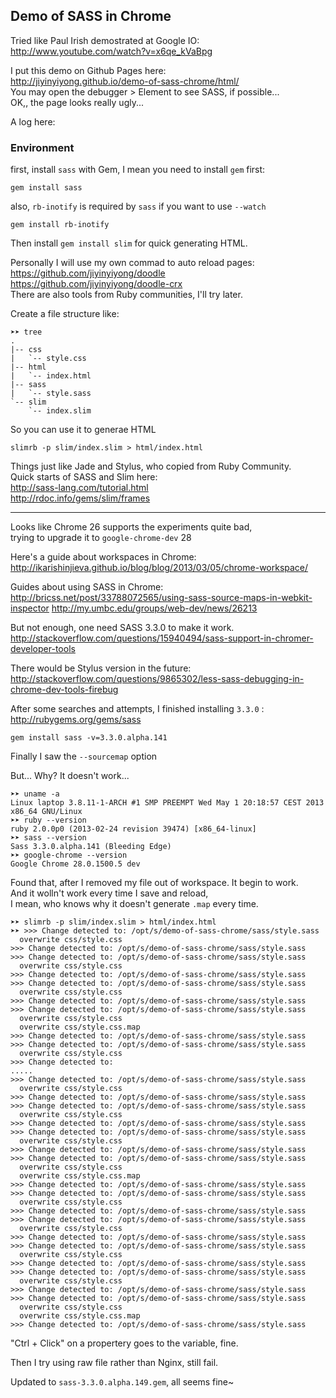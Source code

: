 

Demo of SASS in Chrome
------

Tried like Paul Irish demostrated at Google IO:  
http://www.youtube.com/watch?v=x6qe_kVaBpg

I put this demo on Github Pages here:  
http://jiyinyiyong.github.io/demo-of-sass-chrome/html/  
You may open the debugger > Element to see SASS, if possible...  
OK,, the page looks really ugly...

A log here:

### Environment

first, install `sass` with Gem, I mean you need to install `gem` first:

```
gem install sass
```

also, `rb-inotify` is required by `sass` if you want to use `--watch`

```
gem install rb-inotify
```

Then install `gem install slim` for quick generating HTML.

Personally I will use my own commad to auto reload pages:  
https://github.com/jiyinyiyong/doodle  
https://github.com/jiyinyiyong/doodle-crx  
There are also tools from Ruby communities, I'll try later.

Create a file structure like:

```
➤➤ tree
.
|-- css
|   `-- style.css
|-- html
|   `-- index.html
|-- sass
|   `-- style.sass
`-- slim
    `-- index.slim
```

So you can use it to generae HTML

```
slimrb -p slim/index.slim > html/index.html
```

Things just like Jade and Stylus, who copied from Ruby Community.  
Quick starts of SASS and Slim here:  
http://sass-lang.com/tutorial.html  
http://rdoc.info/gems/slim/frames  

------

Looks like Chrome 26 supports the experiments quite bad,  
trying to upgrade it to `google-chrome-dev` 28

Here's a guide about workspaces in Chrome:  
http://ikarishinjieva.github.io/blog/blog/2013/03/05/chrome-workspace/

Guides about using SASS in Chrome:  
http://bricss.net/post/33788072565/using-sass-source-maps-in-webkit-inspector
http://my.umbc.edu/groups/web-dev/news/26213  

But not enough, one need SASS 3.3.0 to make it work.  
http://stackoverflow.com/questions/15940494/sass-support-in-chromer-developer-tools  

There would be Stylus version in the future:
http://stackoverflow.com/questions/9865302/less-sass-debugging-in-chrome-dev-tools-firebug

After some searches and attempts, I finished installing `3.3.0` :  
http://rubygems.org/gems/sass

```
gem install sass -v=3.3.0.alpha.141
```

Finally I saw the `--sourcemap` option

But... Why? It doesn't work...  

```
➤➤ uname -a
Linux laptop 3.8.11-1-ARCH #1 SMP PREEMPT Wed May 1 20:18:57 CEST 2013 x86_64 GNU/Linux
➤➤ ruby --version
ruby 2.0.0p0 (2013-02-24 revision 39474) [x86_64-linux]
➤➤ sass --version
Sass 3.3.0.alpha.141 (Bleeding Edge)
➤➤ google-chrome --version
Google Chrome 28.0.1500.5 dev
```

Found that, after I removed my file out of workspace. It begin to work.  
And it wolln't work every time I save and reload,  
I mean, who knows why it doesn't generate `.map` every time.  

```
➤➤ slimrb -p slim/index.slim > html/index.html
➤➤ >>> Change detected to: /opt/s/demo-of-sass-chrome/sass/style.sass
  overwrite css/style.css
>>> Change detected to: /opt/s/demo-of-sass-chrome/sass/style.sass
>>> Change detected to: /opt/s/demo-of-sass-chrome/sass/style.sass
  overwrite css/style.css
>>> Change detected to: /opt/s/demo-of-sass-chrome/sass/style.sass
>>> Change detected to: /opt/s/demo-of-sass-chrome/sass/style.sass
  overwrite css/style.css
>>> Change detected to: /opt/s/demo-of-sass-chrome/sass/style.sass
>>> Change detected to: /opt/s/demo-of-sass-chrome/sass/style.sass
  overwrite css/style.css
  overwrite css/style.css.map
>>> Change detected to: /opt/s/demo-of-sass-chrome/sass/style.sass
>>> Change detected to: /opt/s/demo-of-sass-chrome/sass/style.sass
  overwrite css/style.css
>>> Change detected to:
.....
>>> Change detected to: /opt/s/demo-of-sass-chrome/sass/style.sass
  overwrite css/style.css
>>> Change detected to: /opt/s/demo-of-sass-chrome/sass/style.sass
>>> Change detected to: /opt/s/demo-of-sass-chrome/sass/style.sass
  overwrite css/style.css
>>> Change detected to: /opt/s/demo-of-sass-chrome/sass/style.sass
>>> Change detected to: /opt/s/demo-of-sass-chrome/sass/style.sass
  overwrite css/style.css
>>> Change detected to: /opt/s/demo-of-sass-chrome/sass/style.sass
>>> Change detected to: /opt/s/demo-of-sass-chrome/sass/style.sass
  overwrite css/style.css
  overwrite css/style.css.map
>>> Change detected to: /opt/s/demo-of-sass-chrome/sass/style.sass
>>> Change detected to: /opt/s/demo-of-sass-chrome/sass/style.sass
  overwrite css/style.css
>>> Change detected to: /opt/s/demo-of-sass-chrome/sass/style.sass
>>> Change detected to: /opt/s/demo-of-sass-chrome/sass/style.sass
  overwrite css/style.css
>>> Change detected to: /opt/s/demo-of-sass-chrome/sass/style.sass
>>> Change detected to: /opt/s/demo-of-sass-chrome/sass/style.sass
  overwrite css/style.css
>>> Change detected to: /opt/s/demo-of-sass-chrome/sass/style.sass
>>> Change detected to: /opt/s/demo-of-sass-chrome/sass/style.sass
  overwrite css/style.css
>>> Change detected to: /opt/s/demo-of-sass-chrome/sass/style.sass
>>> Change detected to: /opt/s/demo-of-sass-chrome/sass/style.sass
  overwrite css/style.css
  overwrite css/style.css.map
>>> Change detected to: /opt/s/demo-of-sass-chrome/sass/style.sass
```

"Ctrl + Click" on a propertery goes to the variable, fine.

Then I try using raw file rather than Nginx, still fail.

Updated to `sass-3.3.0.alpha.149.gem`, all seems fine~